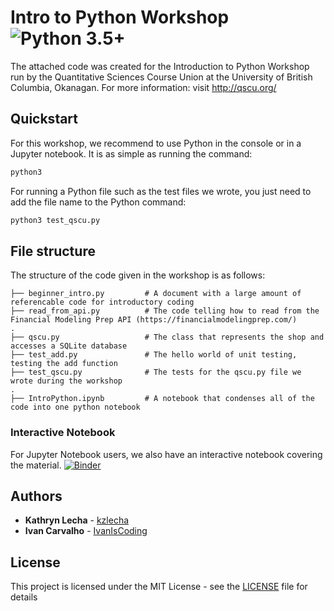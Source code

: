 # Intro to Python Workshop ![Python 3.5+](https://img.shields.io/badge/python-3.5+-blue.svg)

The attached code was created for the Introduction to Python Workshop run by the Quantitative Sciences Course Union at the University of British Columbia, Okanagan.
For more information: visit http://qscu.org/

## Quickstart

For this workshop, we recommend to use Python in the console or in a Jupyter notebook. It is as simple as running the command:

```bash
python3
```

For running a Python file such as the test files we wrote, you just need to add the file name to the Python command:

```bash
python3 test_qscu.py
```

## File structure

The structure of the code given in the workshop is as follows:

    ├── beginner_intro.py         # A document with a large amount of referencable code for introductory coding
    ├── read_from_api.py          # The code telling how to read from the Financial Modeling Prep API (https://financialmodelingprep.com/)
    .
    ├── qscu.py                   # The class that represents the shop and accesses a SQLite database 
    ├── test_add.py               # The hello world of unit testing, testing the add function
    ├── test_qscu.py              # The tests for the qscu.py file we wrote during the workshop
    .
    ├── IntroPython.ipynb         # A notebook that condenses all of the code into one python notebook
    
### Interactive Notebook

For Jupyter Notebook users, we also have an interactive notebook covering the material.
[![Binder](https://mybinder.org/badge_logo.svg)](https://mybinder.org/v2/gh/IvanIsCoding/IntroPythonWorkshop.git/master)

## Authors

* **Kathryn Lecha** - [kzlecha](https://github.com/kzlecha)
* **Ivan Carvalho** - [IvanIsCoding](https://github.com/IvanIsCoding)

## License

This project is licensed under the MIT License - see the [LICENSE](LICENSE) file for details
